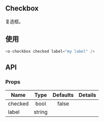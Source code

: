 ## Checkbox  

复选框。

## 使用

```js
<o-checkbox checked label="my label" />
```

## API

### Props

|  **Name**  | **Type**        | **Defaults**  | **Details**  |
| ------------- |:-------------:|:-----:|:-------------:|
| checked  | bool|   false    |           |
| label  | string|       |           |
